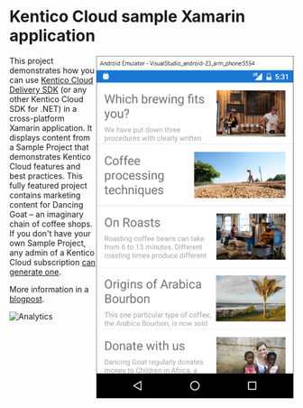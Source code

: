 # Kentico Cloud sample Xamarin application
[<img align="right" src="/img/android.png" alt="Android sample app" />](/img/android.png)

This project demonstrates how you can use [Kentico Cloud Delivery SDK](https://github.com/Kentico/delivery-sdk-net) (or any other Kentico Cloud SDK for .NET) in a cross-platform Xamarin application. It displays content from a Sample Project that demonstrates Kentico Cloud features and best practices. This fully featured project contains marketing content for Dancing Goat – an imaginary chain of coffee shops. If you don't have your own Sample Project, any admin of a Kentico Cloud subscription [can generate one](https://app.kenticocloud.com/sample-project-generator). 

More information in a [blogpost](https://forums.kenticocloud.com/discussion/64/using-net-delivery-sdk-in-xamarin).

![Analytics](https://kentico-ga-beacon.azurewebsites.net/api/UA-69014260-4/Kentico/cloud-sample-app-xamarin?pixel)
